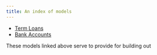 ```yaml
---
title: An index of models
---
```


* [Term Loans](term-loan)
* [Bank Accounts](bank-account)

These models linked above serve to provide for building out 